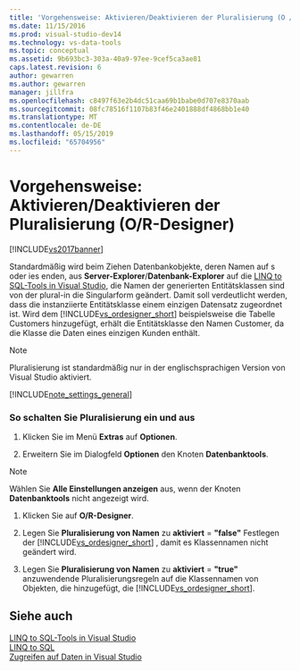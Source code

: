 ```yaml
---
title: 'Vorgehensweise: Aktivieren/Deaktivieren der Pluralisierung (O / R Designer) | Microsoft-Dokumentation'
ms.date: 11/15/2016
ms.prod: visual-studio-dev14
ms.technology: vs-data-tools
ms.topic: conceptual
ms.assetid: 9b693bc3-303a-40a9-97ee-9cef5ca3ae81
caps.latest.revision: 6
author: gewarren
ms.author: gewarren
manager: jillfra
ms.openlocfilehash: c8497f63e2b4dc51caa69b1babe0d707e8370aab
ms.sourcegitcommit: 08fc78516f1107b83f46e2401888df4868bb1e40
ms.translationtype: MT
ms.contentlocale: de-DE
ms.lasthandoff: 05/15/2019
ms.locfileid: "65704956"
---
```

# <a name="how-to-turn-pluralization-on-and-off-or-designer"></a>Vorgehensweise: Aktivieren/Deaktivieren der Pluralisierung (O/R-Designer)
[!INCLUDE[vs2017banner](../includes/vs2017banner.md)]

Standardmäßig wird beim Ziehen Datenbankobjekte, deren Namen auf s oder ies enden, aus **Server-Explorer**/**Datenbank-Explorer** auf die [LINQ to SQL-Tools in Visual Studio](../data-tools/linq-to-sql-tools-in-visual-studio2.md), die Namen der generierten Entitätsklassen sind von der plural-in die Singularform geändert. Damit soll verdeutlicht werden, dass die instanziierte Entitätsklasse einem einzigen Datensatz zugeordnet ist. Wird dem [!INCLUDE[vs_ordesigner_short](../includes/vs-ordesigner-short-md.md)] beispielsweise die Tabelle Customers hinzugefügt, erhält die Entitätsklasse den Namen Customer, da die Klasse die Daten eines einzigen Kunden enthält.  
  
> [!NOTE]
> Pluralisierung ist standardmäßig nur in der englischsprachigen Version von Visual Studio aktiviert.  
  
 [!INCLUDE[note_settings_general](../includes/note-settings-general-md.md)]  
  
### <a name="to-turn-pluralization-on-and-off"></a>So schalten Sie Pluralisierung ein und aus  
  
1. Klicken Sie im Menü **Extras** auf **Optionen**.  
  
2. Erweitern Sie im Dialogfeld **Optionen** den Knoten **Datenbanktools**.  
  
> [!NOTE]
> Wählen Sie **Alle Einstellungen anzeigen** aus, wenn der Knoten **Datenbanktools** nicht angezeigt wird.  
  
1. Klicken Sie auf **O/R-Designer**.  
  
2. Legen Sie **Pluralisierung von Namen** zu **aktiviert** = **"false"** Festlegen der [!INCLUDE[vs_ordesigner_short](../includes/vs-ordesigner-short-md.md)] , damit es Klassennamen nicht geändert wird.  
  
3. Legen Sie **Pluralisierung von Namen** zu **aktiviert** = **"true"** anzuwendende Pluralisierungsregeln auf die Klassennamen von Objekten, die hinzugefügt, die [!INCLUDE[vs_ordesigner_short](../includes/vs-ordesigner-short-md.md)].  
  
## <a name="see-also"></a>Siehe auch  
 [LINQ to SQL-Tools in Visual Studio](../data-tools/linq-to-sql-tools-in-visual-studio2.md)   
 [LINQ to SQL](https://msdn.microsoft.com/library/73d13345-eece-471a-af40-4cc7a2f11655)   
 [Zugreifen auf Daten in Visual Studio](../data-tools/accessing-data-in-visual-studio.md)
